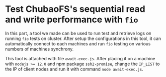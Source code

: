 # Test ChubaoFS's sequential read and write performance with `fio`

In this part, a tool we made can be used to run test and retrieve logs on running `fio` tests on cluster. After setup the configurations in this tool, it can automatically connect to each machines and run `fio` testing on various numbers of machines synchrony.

This tool is attached with file `await-exec.js`. After placing it on a machine with `nodejs >= 12.0` and npm package `ssh2-promise`, change the `IP_LIST` to the IP of client nodes and run it with command `node await-exec.js`. 